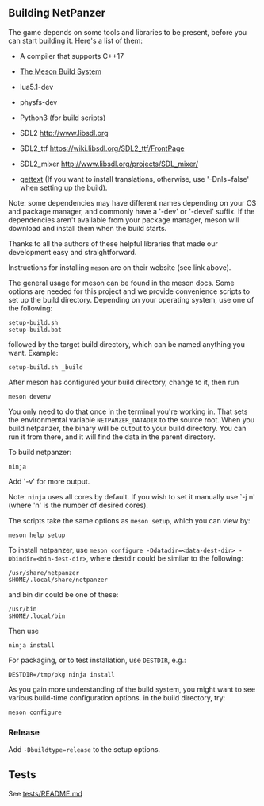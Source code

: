 ## Building NetPanzer

The game depends on some tools and libraries to be present, before you can start
building it. Here's a list of them:

- A compiler that supports C++17
- [The Meson Build System](https://mesonbuild.com/)
- lua5.1-dev
- physfs-dev
- Python3 (for build scripts)
- SDL2
  http://www.libsdl.org
- SDL2_ttf
  https://wiki.libsdl.org/SDL2_ttf/FrontPage
- SDL2_mixer
  http://www.libsdl.org/projects/SDL_mixer/

- [gettext](https://www.gnu.org/software/gettext/) (If you want to install
translations, otherwise, use '-Dnls=false' when setting up the build).

Note: some dependencies may have different names depending on your OS and
package manager, and commonly have a '-dev' or '-devel' suffix. If the
dependencies aren't available from your package manager, meson will download
and install them when the build starts.

Thanks to all the authors of these helpful libraries that made our development
easy and straightforward.

Instructions for installing `meson` are on their website (see link above).

The general usage for meson can be found in the meson docs. Some options are
needed for this project and we provide convenience scripts to set up the build
directory. Depending on your operating system, use one of the following:

    setup-build.sh
    setup-build.bat

followed by the target build directory, which can be named anything you want.
Example:

    setup-build.sh _build

After meson has configured your build directory, change to it, then run

    meson devenv

You only need to do that once in the terminal you're working in. That sets the
environmental variable `NETPANZER_DATADIR` to the source root. When you build
netpanzer, the binary will be output to your build directory. You can run it
from there, and it will find the data in the parent directory.

To build netpanzer:

    ninja

Add '-v' for more output.

Note: `ninja` uses all cores by default. If you wish to set it manually use
`-j n' (where 'n' is the number of desired cores).

The scripts take the same options as `meson setup`, which you can view by:

    meson help setup

To install netpanzer, use `meson configure -Ddatadir=<data-dest-dir>
-Dbindir=<bin-dest-dir>`, where destdir could be similar to the following:

    /usr/share/netpanzer
    $HOME/.local/share/netpanzer

and bin dir could be one of these:

    /usr/bin
    $HOME/.local/bin

Then use

    ninja install

For packaging, or to test installation, use `DESTDIR`, e.g.:

    DESTDIR=/tmp/pkg ninja install

As you gain more understanding of the build system, you might want to see
various build-time configuration options. in the build directory, try:

    meson configure

### Release

Add `-Dbuildtype=release` to the setup options.

## Tests

See [tests/README.md](tests/README.md)
